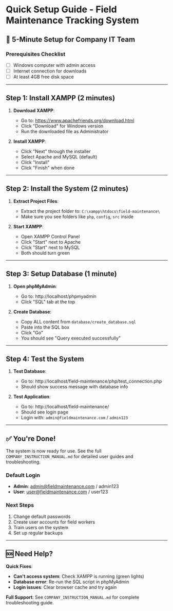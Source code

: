 # Quick Setup Guide - Field Maintenance Tracking System

## 🚀 5-Minute Setup for Company IT Team

### Prerequisites Checklist
- [ ] Windows computer with admin access
- [ ] Internet connection for downloads
- [ ] At least 4GB free disk space

---

## Step 1: Install XAMPP (2 minutes)

1. **Download XAMPP**:
   - Go to: https://www.apachefriends.org/download.html
   - Click "Download" for Windows version
   - Run the downloaded file as Administrator

2. **Install XAMPP**:
   - Click "Next" through the installer
   - Select Apache and MySQL (default)
   - Click "Install"
   - Click "Finish" when done

---

## Step 2: Install the System (2 minutes)

1. **Extract Project Files**:
   - Extract the project folder to: `C:\xampp\htdocs\field-maintenance\`
   - Make sure you see folders like `php`, `config`, `src` inside

2. **Start XAMPP**:
   - Open XAMPP Control Panel
   - Click "Start" next to Apache
   - Click "Start" next to MySQL
   - Both should turn green

---

## Step 3: Setup Database (1 minute)

1. **Open phpMyAdmin**:
   - Go to: http://localhost/phpmyadmin
   - Click "SQL" tab at the top

2. **Create Database**:
   - Copy ALL content from `database/create_database.sql`
   - Paste into the SQL box
   - Click "Go"
   - You should see "Query executed successfully"

---

## Step 4: Test the System

1. **Test Database**:
   - Go to: http://localhost/field-maintenance/php/test_connection.php
   - Should show success message with database info

2. **Test Application**:
   - Go to: http://localhost/field-maintenance/
   - Should see login page
   - Login with: `admin@fieldmaintenance.com` / `admin123`

---

## ✅ You're Done!

The system is now ready for use. See the full `COMPANY_INSTRUCTION_MANUAL.md` for detailed user guides and troubleshooting.

### Default Login
- **Admin**: admin@fieldmaintenance.com / admin123
- **User**: user@fieldmaintenance.com / user123

### Next Steps
1. Change default passwords
2. Create user accounts for field workers
3. Train users on the system
4. Set up regular backups

---

## 🆘 Need Help?

**Quick Fixes**:
- **Can't access system**: Check XAMPP is running (green lights)
- **Database error**: Re-run the SQL script in phpMyAdmin
- **Login issues**: Clear browser cache and try again

**Full Support**: See `COMPANY_INSTRUCTION_MANUAL.md` for complete troubleshooting guide.
